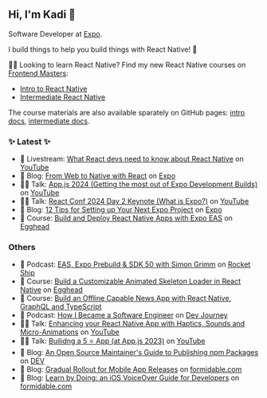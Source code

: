 ## Hi, I'm Kadi 👋

Software Developer at [Expo](https://expo.dev/).

I build things to help you build things with React Native! 💚

🧑‍🎓 Looking to learn React Native? Find my new React Native courses on  [Frontend Masters](https://frontendmasters.com/):
- [Intro to React Native](https://frontendmasters.com/courses/react-native-v3/)
- [Intermediate React Native](https://frontendmasters.com/courses/intermediate-react-native-v2/)

The course materials are also available sparately on GitHub pages: [intro docs](https://kadikraman.github.io/react-native-v3-course/), [intermediate docs](https://kadikraman.github.io/intermediate-react-native-v2-course/).

### ✨ Latest ✨
- 🎥 Livestream: [What React devs need to know about React Native](https://www.youtube.com/live/iB7sc-fzpWw) on [YouTube](https://www.youtube.com/@ExpoDevelopers)
- 📝 Blog: [From Web to Native with React](https://expo.dev/blog/from-web-to-native-with-react) on [Expo](https://expo.dev)
- 👩‍💻 Talk: [App.js 2024 (Getting the most out of Expo Development Builds)](https://www.youtube.com/watch?v=7J8LRpja9_o) on [YouTube](https://www.youtube.com/watch?v=MdCn0Iq0ucU&t=8050s)
- 👩‍💻 Talk: [React Conf 2024 Day 2 Keynote (What is Expo?)](https://www.youtube.com/watch?v=Q5SMmKb7qVI&t=1582s) on [YouTube](https://www.youtube.com/watch?v=Q5SMmKb7qVI&t=1582s)
- 📝 Blog: [12 Tips for Setting up Your Next Expo Project](https://expo.dev/blog/12-tips-for-setting-up-your-next-expo-project) on [Expo](https://expo.dev)
- 📖 Course: [Build and Deploy React Native Apps with Expo EAS](https://egghead.io/courses/build-and-deploy-react-native-apps-with-expo-eas-85ab521e) on [Egghead](https://egghead.io/)

### Others
- 🎤 Podcast: [EAS, Expo Prebuild & SDK 50 with Simon Grimm](https://www.youtube.com/watch?v=pPQNDHCOoAE) on [Rocket Ship](https://podcast.galaxies.dev/episodes/025-eas-expo-prebuild-sdk-50-with-kadi-kraman)
- 📖 Course: [Build a Customizable Animated Skeleton Loader in React Native](https://egghead.io/courses/building-a-customizable-animated-skeleton-loader-in-react-native-51f6231d) on [Egghead](https://egghead.io/)
- 📖 Course: [Build an Offline Capable News App with React Native, GraphQL and TypeScript](https://egghead.io/courses/build-a-news-app-with-react-native-graphql-and-typescript-08814691)
- 🎤 Podcast: [How I Became a Software Engineer](https://devjourney.info/Guests/170-KadiKraman.html) on [Dev Journey](https://devjourney.info/)
- 👩‍💻 Talk: [Enhancing your React Native App with Haptics, Sounds and Micro-Animations](https://www.youtube.com/watch?v=hDGASxkKEXE) on [YouTube](https://www.youtube.com/channel/UCaMBBYKzkQBbMPH7jp5QSew)
- 👩‍💻 Talk: [Builidng a 5 ⭐️ App (at App.js 2023)](https://www.youtube.com/watch?v=M41gyfCwVbM) on [YouTube](https://www.youtube.com/watch?v=M41gyfCwVbM)
- 📝 Blog: [An Open Source Maintainer's Guide to Publishing npm Packages](https://dev.to/kadikraman/an-open-source-maintainer-s-guide-to-publishing-npm-packages-1218) on [DEV](https://dev.to/)
- 📝 Blog: [Gradual Rollout for Mobile App Releases](https://formidable.com/blog/2022/mobile-app-rollout/) on [formidable.com](https://formidable.com/)
- 📝 Blog: [Learn by Doing: an iOS VoiceOver Guide for Developers](https://formidable.com/blog/2023/ios-voiceover-guide-for-developers/) on [formidable.com](https://formidable.com/)
